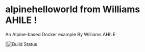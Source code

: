 # alpinehelloworld from Williams AHILE !
An Alpine-based Docker example By Williams AHILE

[![Build Status](https://media-exp1.licdn.com/dms/image/C4D03AQHBth6r53fxZA/profile-displayphoto-shrink_200_200/0/1629282199481?e=1657152000&v=beta&t=qgWYTDsej_SFsFm5nPXzOeUNK5gGlZHEWd6BkxgtT0g)
